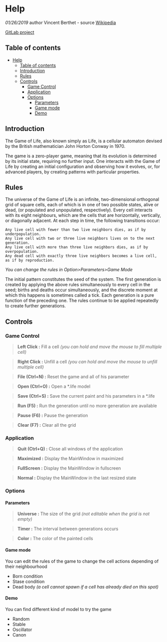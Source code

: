 # Help
*01/26/2019* author Vincent Berthet - source [Wikipedia](https://en.wikipedia.org/wiki/Conway's_Game_of_Life)

[GitLab project](https://gitlab.com/Kyross/game_of_life)
## Table of contents

- [Help](#help)
  - [Table of contents](#table-of-contents)
  - [Introduction](#introduction)
  - [Rules](#rules)
  - [Controls](#controls)
    - [Game Control](#game-control)
    - [Application](#application)
    - [Options](#options)
      - [Parameters](#parameters)
      - [Game mode](#game-mode)
      - [Demo](#demo)


## Introduction
The Game of Life, also known simply as Life, is a cellular automaton devised by the British mathematician John Horton Conway in 1970.

The game is a zero-player game, meaning that its evolution is determined by its initial state, requiring no further input. One interacts with the Game of Life by creating an initial configuration and observing how it evolves, or, for advanced players, by creating patterns with particular properties. 

## Rules
The universe of the Game of Life is an infinite, two-dimensional orthogonal grid of square cells, each of which is in one of two possible states, alive or dead, (or populated and unpopulated, respectively). Every cell interacts with its eight neighbours, which are the cells that are horizontally, vertically, or diagonally adjacent. At each step in time, the following transitions occur:

    Any live cell with fewer than two live neighbors dies, as if by underpopulation.
    Any live cell with two or three live neighbors lives on to the next generation.
    Any live cell with more than three live neighbors dies, as if by overpopulation.
    Any dead cell with exactly three live neighbors becomes a live cell, as if by reproduction.

 *You can change the rules in Option>Parameters>Game Mode*

The initial pattern constitutes the seed of the system. The first generation is created by applying the above rules simultaneously to every cell in the seed; births and deaths occur simultaneously, and the discrete moment at which this happens is sometimes called a tick. Each generation is a pure function of the preceding one. The rules continue to be applied repeatedly to create further generations. 


## Controls

### Game Control
>**Left Click :** Fill a cell *(you can hold and move the mouse to fill multiple cell)*

>**Right Click :** Unfill a cell *(you can hold and move the mouse to unfill multiple cell)*

>**File (Ctrl+N) :** Reset the game and all of his parameter

>**Open (Ctrl+O) :** Open a *.life model

>**Save (Ctrl+S) :** Save the current paint and his parameters in a *.life

>**Run (F5) :** Run the generation until no more generation are available

>**Pause (F6) :** Pause the generation

>**Clear (F7) :** Clear all the grid

### Application
>**Quit (Ctrl+Q) :** Close all windows of the application

>**Maximized :** Display the MainWindow in maximized

>**FullScreen :** Display the MainWindow in fullscreen

>**Normal :** Display the MainWindow in the last resized state

### Options

#### Parameters
>**Universe :** The size of the grid *(not editable when the grid is not empty)*

>**Timer :** The interval between generations occurs

>**Color :** The color of the painted cells

#### Game mode
You can edit the rules of the game to change the cell actions depending of their neighbourhood
* Born condition
* Stase condition
* Dead body *(a cell cannot spawn if a cell has already died on this spot)*
#### Demo
You can find different kind of model to try the game
* Random
* Stable
* Oscillator
* Canon